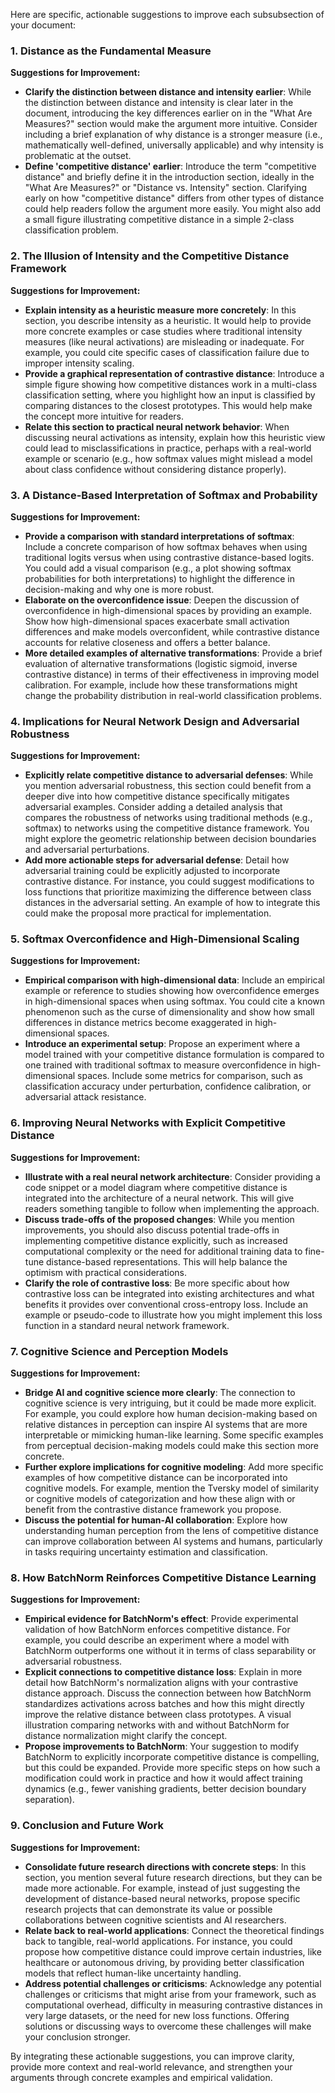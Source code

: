 Here are specific, actionable suggestions to improve each subsubsection of your document:

### 1. **Distance as the Fundamental Measure**
   **Suggestions for Improvement:**
   - **Clarify the distinction between distance and intensity earlier**: While the distinction between distance and intensity is clear later in the document, introducing the key differences earlier on in the "What Are Measures?" section would make the argument more intuitive. Consider including a brief explanation of why distance is a stronger measure (i.e., mathematically well-defined, universally applicable) and why intensity is problematic at the outset.
   - **Define 'competitive distance' earlier**: Introduce the term "competitive distance" and briefly define it in the introduction section, ideally in the "What Are Measures?" or "Distance vs. Intensity" section. Clarifying early on how "competitive distance" differs from other types of distance could help readers follow the argument more easily. You might also add a small figure illustrating competitive distance in a simple 2-class classification problem.

### 2. **The Illusion of Intensity and the Competitive Distance Framework**
   **Suggestions for Improvement:**
   - **Explain intensity as a heuristic measure more concretely**: In this section, you describe intensity as a heuristic. It would help to provide more concrete examples or case studies where traditional intensity measures (like neural activations) are misleading or inadequate. For example, you could cite specific cases of classification failure due to improper intensity scaling.
   - **Provide a graphical representation of contrastive distance**: Introduce a simple figure showing how competitive distances work in a multi-class classification setting, where you highlight how an input is classified by comparing distances to the closest prototypes. This would help make the concept more intuitive for readers.
   - **Relate this section to practical neural network behavior**: When discussing neural activations as intensity, explain how this heuristic view could lead to misclassifications in practice, perhaps with a real-world example or scenario (e.g., how softmax values might mislead a model about class confidence without considering distance properly).

### 3. **A Distance-Based Interpretation of Softmax and Probability**
   **Suggestions for Improvement:**
   - **Provide a comparison with standard interpretations of softmax**: Include a concrete comparison of how softmax behaves when using traditional logits versus when using contrastive distance-based logits. You could add a visual comparison (e.g., a plot showing softmax probabilities for both interpretations) to highlight the difference in decision-making and why one is more robust.
   - **Elaborate on the overconfidence issue**: Deepen the discussion of overconfidence in high-dimensional spaces by providing an example. Show how high-dimensional spaces exacerbate small activation differences and make models overconfident, while contrastive distance accounts for relative closeness and offers a better balance.
   - **More detailed examples of alternative transformations**: Provide a brief evaluation of alternative transformations (logistic sigmoid, inverse contrastive distance) in terms of their effectiveness in improving model calibration. For example, include how these transformations might change the probability distribution in real-world classification problems.

### 4. **Implications for Neural Network Design and Adversarial Robustness**
   **Suggestions for Improvement:**
   - **Explicitly relate competitive distance to adversarial defenses**: While you mention adversarial robustness, this section could benefit from a deeper dive into how competitive distance specifically mitigates adversarial examples. Consider adding a detailed analysis that compares the robustness of networks using traditional methods (e.g., softmax) to networks using the competitive distance framework. You might explore the geometric relationship between decision boundaries and adversarial perturbations.
   - **Add more actionable steps for adversarial defense**: Detail how adversarial training could be explicitly adjusted to incorporate contrastive distance. For instance, you could suggest modifications to loss functions that prioritize maximizing the difference between class distances in the adversarial setting. An example of how to integrate this could make the proposal more practical for implementation.

### 5. **Softmax Overconfidence and High-Dimensional Scaling**
   **Suggestions for Improvement:**
   - **Empirical comparison with high-dimensional data**: Include an empirical example or reference to studies showing how overconfidence emerges in high-dimensional spaces when using softmax. You could cite a known phenomenon such as the curse of dimensionality and show how small differences in distance metrics become exaggerated in high-dimensional spaces.
   - **Introduce an experimental setup**: Propose an experiment where a model trained with your competitive distance formulation is compared to one trained with traditional softmax to measure overconfidence in high-dimensional spaces. Include some metrics for comparison, such as classification accuracy under perturbation, confidence calibration, or adversarial attack resistance.

### 6. **Improving Neural Networks with Explicit Competitive Distance**
   **Suggestions for Improvement:**
   - **Illustrate with a real neural network architecture**: Consider providing a code snippet or a model diagram where competitive distance is integrated into the architecture of a neural network. This will give readers something tangible to follow when implementing the approach.
   - **Discuss trade-offs of the proposed changes**: While you mention improvements, you should also discuss potential trade-offs in implementing competitive distance explicitly, such as increased computational complexity or the need for additional training data to fine-tune distance-based representations. This will help balance the optimism with practical considerations.
   - **Clarify the role of contrastive loss**: Be more specific about how contrastive loss can be integrated into existing architectures and what benefits it provides over conventional cross-entropy loss. Include an example or pseudo-code to illustrate how you might implement this loss function in a standard neural network framework.

### 7. **Cognitive Science and Perception Models**
   **Suggestions for Improvement:**
   - **Bridge AI and cognitive science more clearly**: The connection to cognitive science is very intriguing, but it could be made more explicit. For example, you could explore how human decision-making based on relative distances in perception can inspire AI systems that are more interpretable or mimicking human-like learning. Some specific examples from perceptual decision-making models could make this section more concrete.
   - **Further explore implications for cognitive modeling**: Add more specific examples of how competitive distance can be incorporated into cognitive models. For example, mention the Tversky model of similarity or cognitive models of categorization and how these align with or benefit from the contrastive distance framework you propose.
   - **Discuss the potential for human-AI collaboration**: Explore how understanding human perception from the lens of competitive distance can improve collaboration between AI systems and humans, particularly in tasks requiring uncertainty estimation and classification.

### 8. **How BatchNorm Reinforces Competitive Distance Learning**
   **Suggestions for Improvement:**
   - **Empirical evidence for BatchNorm's effect**: Provide experimental validation of how BatchNorm enforces competitive distance. For example, you could describe an experiment where a model with BatchNorm outperforms one without it in terms of class separability or adversarial robustness.
   - **Explicit connections to competitive distance loss**: Explain in more detail how BatchNorm's normalization aligns with your contrastive distance approach. Discuss the connection between how BatchNorm standardizes activations across batches and how this might directly improve the relative distance between class prototypes. A visual illustration comparing networks with and without BatchNorm for distance normalization might clarify the concept.
   - **Propose improvements to BatchNorm**: Your suggestion to modify BatchNorm to explicitly incorporate competitive distance is compelling, but this could be expanded. Provide more specific steps on how such a modification could work in practice and how it would affect training dynamics (e.g., fewer vanishing gradients, better decision boundary separation).

### 9. **Conclusion and Future Work**
   **Suggestions for Improvement:**
   - **Consolidate future research directions with concrete steps**: In this section, you mention several future research directions, but they can be made more actionable. For example, instead of just suggesting the development of distance-based neural networks, propose specific research projects that can demonstrate its value or possible collaborations between cognitive scientists and AI researchers.
   - **Relate back to real-world applications**: Connect the theoretical findings back to tangible, real-world applications. For instance, you could propose how competitive distance could improve certain industries, like healthcare or autonomous driving, by providing better classification models that reflect human-like uncertainty handling.
   - **Address potential challenges or criticisms**: Acknowledge any potential challenges or criticisms that might arise from your framework, such as computational overhead, difficulty in measuring contrastive distances in very large datasets, or the need for new loss functions. Offering solutions or discussing ways to overcome these challenges will make your conclusion stronger.

By integrating these actionable suggestions, you can improve clarity, provide more context and real-world relevance, and strengthen your arguments through concrete examples and empirical validation.